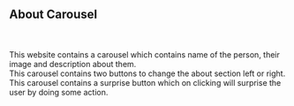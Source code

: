 <h2>About Carousel</h2>
<br><br>
This website contains a carousel which contains name of the person, their image and description about them.
<br>
This carousel contains two buttons to change the about section left or right.
<br>
This carousel contains a surprise button which on clicking will surprise the user by doing some action.
